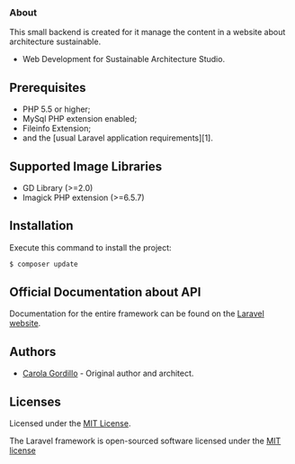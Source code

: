 ### About

This small backend is created for it manage the content in a website about architecture sustainable.
* Web Development for Sustainable Architecture Studio.

## Prerequisites
  * PHP 5.5 or higher;
  * MySql PHP extension enabled;
  * Fileinfo Extension;
  * and the [usual Laravel application requirements][1].

## Supported Image Libraries

- GD Library (>=2.0)
- Imagick PHP extension (>=6.5.7)

## Installation

Execute this command to install the project:

```bash
$ composer update
```

## Official Documentation about API

Documentation for the entire framework can be found on the [Laravel website](http://laravel.com/docs).

## Authors

- [Carola Gordillo](https://github.com/caritoz) - Original author and architect.

## Licenses

Licensed under the [MIT License](http://opensource.org/licenses/MIT).

The Laravel framework is open-sourced software licensed under the [MIT license](http://opensource.org/licenses/MIT)

